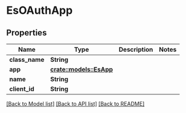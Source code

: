 # EsOAuthApp

## Properties

Name | Type | Description | Notes
------------ | ------------- | ------------- | -------------
**class_name** | **String** |  | 
**app** | [**crate::models::EsApp**](ES_App.md) |  | 
**name** | **String** |  | 
**client_id** | **String** |  | 

[[Back to Model list]](../README.md#documentation-for-models) [[Back to API list]](../README.md#documentation-for-api-endpoints) [[Back to README]](../README.md)


